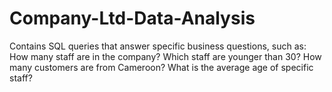 # Company-Ltd-Data-Analysis
Contains SQL queries that answer specific business questions, such as:  How many staff are in the company?  Which staff are younger than 30?  How many customers are from Cameroon?  What is the average age of specific staff?
